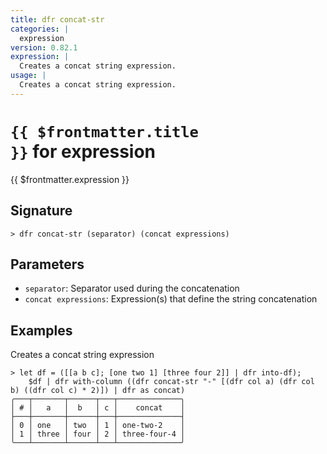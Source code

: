 ```yaml
---
title: dfr concat-str
categories: |
  expression
version: 0.82.1
expression: |
  Creates a concat string expression.
usage: |
  Creates a concat string expression.
---
```


# <code>{{ $frontmatter.title }}</code> for expression

<div class='command-title'>{{ $frontmatter.expression }}</div>

## Signature

```> dfr concat-str (separator) (concat expressions)```

## Parameters

 -  `separator`: Separator used during the concatenation
 -  `concat expressions`: Expression(s) that define the string concatenation

## Examples

Creates a concat string expression
```shell
> let df = ([[a b c]; [one two 1] [three four 2]] | dfr into-df);
    $df | dfr with-column ((dfr concat-str "-" [(dfr col a) (dfr col b) ((dfr col c) * 2)]) | dfr as concat)
╭───┬───────┬──────┬───┬──────────────╮
│ # │   a   │  b   │ c │    concat    │
├───┼───────┼──────┼───┼──────────────┤
│ 0 │ one   │ two  │ 1 │ one-two-2    │
│ 1 │ three │ four │ 2 │ three-four-4 │
╰───┴───────┴──────┴───┴──────────────╯

```
